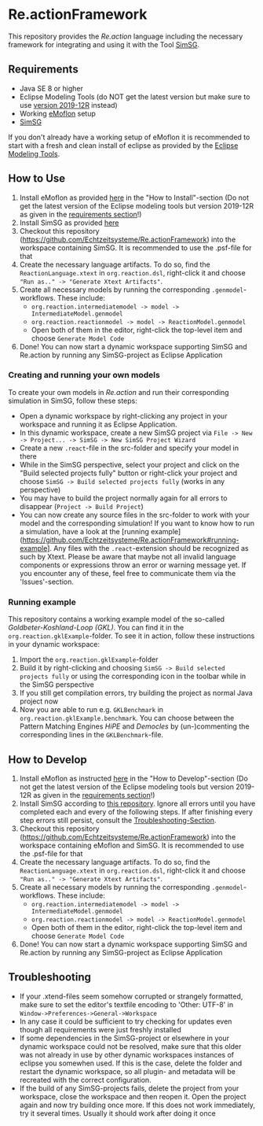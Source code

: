 # Re.actionFramework
This repository provides the *Re.action* language including the necessary framework for integrating and using it with the Tool [SimSG](https://github.com/Echtzeitsysteme/SimSG).

## Requirements
* Java SE 8 or higher
 * Eclipse Modeling Tools (do NOT get the latest version but make sure to use [version 2019-12R](https://www.eclipse.org/downloads/packages/release/2019-12/r/eclipse-modeling-tools) instead)
* Working [eMoflon](https://github.com/eMoflon/emoflon-ibex) setup
* [SimSG](https://github.com/Echtzeitsysteme/SimSG)

If you don't already have a working setup of eMoflon it is recommended to start with a fresh and clean install of eclipse as provided by the [Eclipse Modeling Tools](https://www.eclipse.org/downloads/packages/release/2019-12/r/eclipse-modeling-tools).
 
## How to Use

1. Install eMoflon as provided [here](https://github.com/eMoflon/emoflon-ibex#how-to-install) in the "How to Install"-section (Do not get the latest version of the Eclipse modeling tools but version 2019-12R as given in the [requirements section](https://github.com/Echtzeitsysteme/Re.actionFramework#requirements)!)
2. Install SimSG as provided [here](https://github.com/Echtzeitsysteme/SimSG)
3. Checkout this repository (https://github.com/Echtzeitsysteme/Re.actionFramework) into the workspace containing SimSG. It is recommended to use the .psf-file for that
4. Create the necessary language artifacts. To do so, find the `ReactionLanguage.xtext` in `org.reaction.dsl`, right-click it and choose `"Run as.." -> "Generate Xtext Artifacts"`.
5. Create all necessary models by running the corresponding `.genmodel`-workflows. These include:
    * `org.reaction.intermediatemodel -> model -> IntermediateModel.genmodel`
    * `org.reaction.reactionmodel -> model -> ReactionModel.genmodel`
    * Open both of them in the editor, right-click the top-level item and choose `Generate Model Code`
6. Done! You can now start a dynamic workspace supporting SimSG and Re.action by running any SimSG-project as Eclipse Application

### Creating and running your own models
To create your own models in *Re.action* and run their corresponding simulation in SimSG, follow these steps:
* Open a dynamic workspace by right-clicking any project in your workspace and running it as Eclipse Application.
* In this dynamic workspace, create a new SimSG project via `File -> New -> Project... -> SimSG -> New SimSG Project Wizard`
* Create a new `.react`-file in the src-folder and specify your model in there
* While in the SimSG perspective, select your project and click on the "Build selected projects fully" button or right-click your project and choose `SimSG -> Build selected projects fully` (works in any perspective)
 * You may have to build the project normally again for all errors to disappear (`Project -> Build Project`)
* You can now create any source files in the src-folder to work with your model and the corresponding simulation! If you want to know how to run a simulation, have a look at the [running example](https://github.com/Echtzeitsysteme/Re.actionFramework#running-example].
Any files with the `.react`-extension should be recognized as such by Xtext. Please be aware that maybe not all invalid language components or expressions throw an error or warning message yet. If you encounter any of these, feel free to communicate them via the 'Issues'-section.

### Running example
This repository contains a working example model of the so-called *Goldbeter-Koshland-Loop (GKL)*. You can find it in the `org.reaction.gklExample`-folder. To see it in action, follow these instructions in your dynamic workspace:
1. Import the `org.reaction.gklExample`-folder 
2. Build it by right-clicking and choosing `SimSG -> Build selected projects fully` or using the corresponding icon in the toolbar while in the SimSG perspective
4. If you still get compilation errors, try building the project as normal Java project now
5. Now you are able to run e.g. `GKLBenchmark` in `org.reaction.gklExample.benchmark`. You can choose between the Pattern Matching Engines *HiPE* and *Democles* by (un-)commenting the corresponding lines in the `GKLBenchmark`-file.

## How to Develop
1. Install eMoflon as instructed [here](https://github.com/eMoflon/emoflon-ibex#how-to-develop) in the "How to Develop"-section (Do not get the latest version of the Eclipse modeling tools but version 2019-12R as given in the [requirements section](https://github.com/Echtzeitsysteme/Re.actionFramework#requirements)!) 
2. Install SimSG according to [this repository](https://github.com/Echtzeitsysteme/SimSG). Ignore all errors until you have completed each and every of the following steps. If after finishing every step errors still persist, consult the [Troubleshooting-Section](https://github.com/Echtzeitsysteme/Re.actionFramework#troubleshooting).
3. Checkout this repository (https://github.com/Echtzeitsysteme/Re.actionFramework) into the workspace containing eMoflon and SimSG. It is recommended to use the .psf-file for that
4. Create the necessary language artifacts. To do so, find the `ReactionLanguage.xtext` in `org.reaction.dsl`, right-click it and choose `"Run as.." -> "Generate Xtext Artifacts"`.
5. Create all necessary models by running the corresponding `.genmodel`-workflows. These include:
    * `org.reaction.intermediatemodel -> model -> IntermediateModel.genmodel`
    * `org.reaction.reactionmodel -> model -> ReactionModel.genmodel`
    * Open both of them in the editor, right-click the top-level item and choose `Generate Model Code`
6. Done! You can now start a dynamic workspace supporting SimSG and Re.action by running any SimSG-project as Eclipse Application

## Troubleshooting ##
* If your .xtend-files seem somehow corrupted or strangely formatted, make sure to set the editor's textfile encoding to 'Other: UTF-8' in `Window->Preferences->General->Workspace`
* In any case it could be sufficient to try checking for updates even though all requirements were just freshly installed
* If some dependencies in the SimSG-project or elsewhere in your dynamic workspace could not be resolved, make sure that this older was not already in use by other dynamic workspaces instances of eclipse you somewhen used. If this is the case, delete the folder and restart the dynamic workspace, so all plugin- and metadata will be recreated with the correct configuration.
* If the build of any SimSG-projects fails, delete the project from your workspace, close the workspace and then reopen it. Open the project again and now try building once more. If this does not work immediately, try it several times. Usually it should work after doing it once
